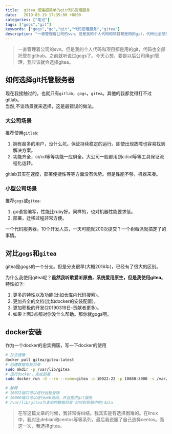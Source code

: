 ```yaml
---
title:  gitea_搭建超简单的git代码管理服务
date:   2019-03-19 17:35:00 +0800
categories: ["笔记"]
tags: ["gogs","git"]
keywords: ["gogs","go","git","代码管理服务","gitea"]
description: "一直管理着公司的svn。但是我的个人代码和项目都是用的git，代码也全部托管在github。之前就听说过gogs了。今天心想，要是以后公司用git管理，我应该就会选择gogs"
---
```



> 一直管理着公司的svn。但是我的个人代码和项目都是用的git，代码也全部托管在github。之前就听说过gogs了。今天心想，要是以后公司用git管理，我应该就会选择gitea。

## 如何选择git托管服务器

现在我接触过的，也就只有`gitlab`，`gogs`，`gitea`。其他的我都觉得打不过gitlab。  
当然,不谈场景就来选择，这是最错误的做法。  

### 大公司场景

推荐使用`gitlab`:  

1. 拥有超多的用户，没什么坑。保证持续稳定的运行。即使出现故障也容易找到解决方案。
2. 功能齐全，ci/cd等等功能一应俱全。大公司一般都用到ci/cd等等工具保证流程化运转。

gitlab其实在速度，部署便捷性等等方面没有优势。但是性能不够，机器来凑。

### 小型公司场景

推荐`gogs`或`gitea`:  

1. go语言编写，性能比ruby好。同样的，也对机器性能要求低。
2. 部署，迁移过程非常方便。

一个代码服务器。10个开发人员，一天可能就200次提交？一个树莓派就搞定了的事情。


## 对比`gogs`和`gitea` 

gitea是gogs的一个分支。但是分支很早(大概2016年)，已经有了很大的区别。  

为什么我使用gitea呢？**虽然我听歌爱听原曲，系统爱用原生，但是我使用gitea**。特性如下:  

1. 更多的特性以及功能(比如仓库内代码搜索)。
2. 更加齐全的文档(比如docker的安装配置)。
3. 更加积极的开发(20190319日-贡献者更多)。
4. 如果上面3点都对你没什么帮助。那你就gogs啊。


## docker安装

作为一个docker的忠实拥簇，写一下docker的使用  

```bash
# 拉去镜像
docker pull gitea/gitea:latest
# 创建数据存放目录
sudo mkdir -p /var/lib/gitea
# 运行docker，完成部署
sudo docker run -d --rm --name=gitea -p 10022:22 -p 10080:3000 -v /var/lib/gitea:/data gitea/gitea:latest

# 解释
# 10022端口可以进行远程登陆
# 10080端口可以进行web访问，并且提供git服务
# /var/lib/gitea为本地的数据目录 对应到容器中的/data
```


> 在写这篇文章的时候，我非常得纠结。我其实是有选择困难的。在linux中，我对比debian和centos等等系列，最后我说服了自己选择centos。而这一次，我选择gitea。